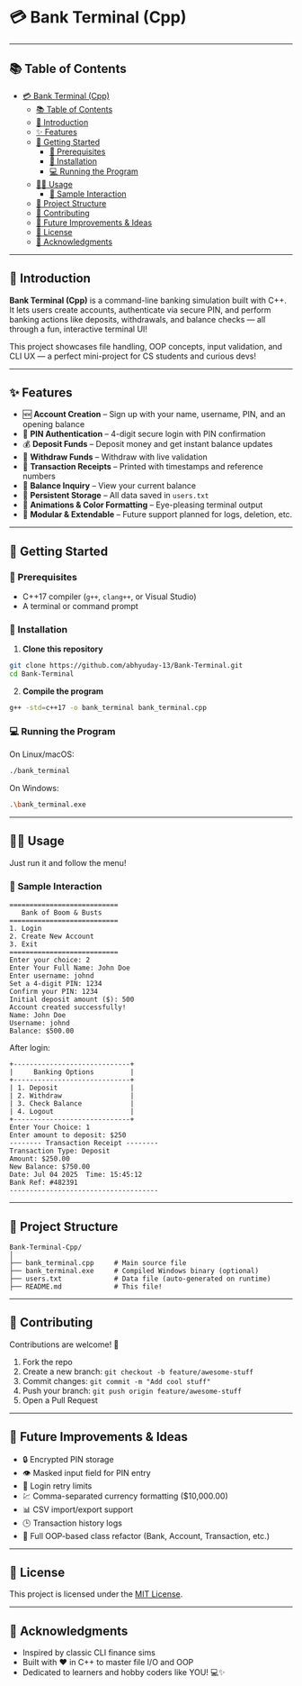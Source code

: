 # 💳 Bank Terminal (Cpp)

---

## 📚 Table of Contents

- [💳 Bank Terminal (Cpp)](#-bank-terminal-cpp)
  - [📚 Table of Contents](#-table-of-contents)
  - [📖 Introduction](#-introduction)
  - [✨ Features](#-features)
  - [🚀 Getting Started](#-getting-started)
    - [🔧 Prerequisites](#-prerequisites)
    - [📅 Installation](#-installation)
    - [💻 Running the Program](#-running-the-program)
  - [🧑‍💼 Usage](#-usage)
    - [🏦 Sample Interaction](#-sample-interaction)
  - [📁 Project Structure](#-project-structure)
  - [🤝 Contributing](#-contributing)
  - [🧠 Future Improvements \& Ideas](#-future-improvements--ideas)
  - [📃 License](#-license)
  - [🙏 Acknowledgments](#-acknowledgments)

---

## 📖 Introduction

**Bank Terminal (Cpp)** is a command-line banking simulation built with C++.
It lets users create accounts, authenticate via secure PIN, and perform banking actions like deposits, withdrawals, and balance checks — all through a fun, interactive terminal UI!

This project showcases file handling, OOP concepts, input validation, and CLI UX — a perfect mini-project for CS students and curious devs!

---

## ✨ Features

- 🆕 **Account Creation** – Sign up with your name, username, PIN, and an opening balance  
- 🔐 **PIN Authentication** – 4-digit secure login with PIN confirmation  
- 💰 **Deposit Funds** – Deposit money and get instant balance updates  
- 💸 **Withdraw Funds** – Withdraw with live validation  
- 🧾 **Transaction Receipts** – Printed with timestamps and reference numbers  
- 💼 **Balance Inquiry** – View your current balance  
- 📁 **Persistent Storage** – All data saved in `users.txt`  
- 🎨 **Animations & Color Formatting** – Eye-pleasing terminal output  
- 🚧 **Modular & Extendable** – Future support planned for logs, deletion, etc.

---

## 🚀 Getting Started

### 🔧 Prerequisites

- C++17 compiler (`g++`, `clang++`, or Visual Studio)
- A terminal or command prompt

### 📅 Installation

1. **Clone this repository**

```bash
git clone https://github.com/abhyuday-13/Bank-Terminal.git
cd Bank-Terminal
```

2. **Compile the program**

```bash
g++ -std=c++17 -o bank_terminal bank_terminal.cpp
```

### 💻 Running the Program

On Linux/macOS:

```bash
./bank_terminal
```

On Windows:

```bash
.\bank_terminal.exe
```

---

## 🧑‍💼 Usage

Just run it and follow the menu!

### 🏦 Sample Interaction

```text
===========================
   Bank of Boom & Busts
===========================
1. Login
2. Create New Account
3. Exit
===========================
Enter your choice: 2
Enter Your Full Name: John Doe
Enter username: johnd
Set a 4-digit PIN: 1234
Confirm your PIN: 1234
Initial deposit amount ($): 500
Account created successfully!
Name: John Doe
Username: johnd
Balance: $500.00
```

After login:

```text
+-----------------------------+
|     Banking Options         |
+-----------------------------+
| 1. Deposit                  |
| 2. Withdraw                 |
| 3. Check Balance            |
| 4. Logout                   |
+-----------------------------+
Enter Your Choice: 1
Enter amount to deposit: $250
-------- Transaction Receipt --------
Transaction Type: Deposit
Amount: $250.00
New Balance: $750.00
Date: Jul 04 2025  Time: 15:45:12
Bank Ref: #482391
-------------------------------------
```

---

## 📁 Project Structure

```text
Bank-Terminal-Cpp/
│
├── bank_terminal.cpp     # Main source file
├── bank_terminal.exe     # Compiled Windows binary (optional)
├── users.txt             # Data file (auto-generated on runtime)
├── README.md             # This file!
```

---

## 🤝 Contributing

Contributions are welcome! 🙌

1. Fork the repo  
2. Create a new branch: `git checkout -b feature/awesome-stuff`  
3. Commit changes: `git commit -m "Add cool stuff"`  
4. Push your branch: `git push origin feature/awesome-stuff`  
5. Open a Pull Request  

---

## 🧠 Future Improvements & Ideas

- 🔒 Encrypted PIN storage  
- 👁️ Masked input field for PIN entry  
- 🔁 Login retry limits  
- 💹 Comma-separated currency formatting ($10,000.00)  
- 📊 CSV import/export support  
- 🕒 Transaction history logs  
- 🧱 Full OOP-based class refactor (Bank, Account, Transaction, etc.)  

---

## 📃 License

This project is licensed under the [MIT License](LICENSE).

---

## 🙏 Acknowledgments

- Inspired by classic CLI finance sims  
- Built with ❤️ in C++ to master file I/O and OOP  
- Dedicated to learners and hobby coders like YOU! 💻✨
>
